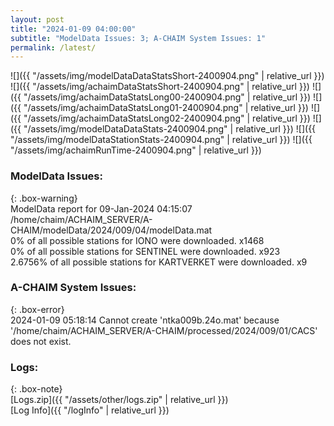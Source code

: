 ```yaml
---
layout: post
title: "2024-01-09 04:00:00"
subtitle: "ModelData Issues: 3; A-CHAIM System Issues: 1"
permalink: /latest/
---
```


![]({{ "/assets/img/modelDataDataStatsShort-2400904.png" | relative_url }})
![]({{ "/assets/img/achaimDataStatsShort-2400904.png" | relative_url }})
![]({{ "/assets/img/achaimDataStatsLong00-2400904.png" | relative_url }})
![]({{ "/assets/img/achaimDataStatsLong01-2400904.png" | relative_url }})
![]({{ "/assets/img/achaimDataStatsLong02-2400904.png" | relative_url }})
![]({{ "/assets/img/modelDataDataStats-2400904.png" | relative_url }})
![]({{ "/assets/img/modelDataStationStats-2400904.png" | relative_url }})
![]({{ "/assets/img/achaimRunTime-2400904.png" | relative_url }})


### ModelData Issues:  
  
{: .box-warning}  
 ModelData report for 09-Jan-2024 04:15:07   
 /home/chaim/ACHAIM_SERVER/A-CHAIM/modelData/2024/009/04/modelData.mat   
 0% of all possible stations for IONO were downloaded. x1468   
 0% of all possible stations for SENTINEL were downloaded. x923   
 2.6756% of all possible stations for KARTVERKET were downloaded. x9   
  
### A-CHAIM System Issues:  
  
{: .box-error}  
2024-01-09 05:18:14 Cannot create 'ntka009b.24o.mat' because '/home/chaim/ACHAIM_SERVER/A-CHAIM/processed/2024/009/01/CACS' does not exist.  

### Logs:  
  
{: .box-note}  
[Logs.zip]({{ "/assets/other/logs.zip" | relative_url }})  
[Log Info]({{ "/logInfo" | relative_url }})  
